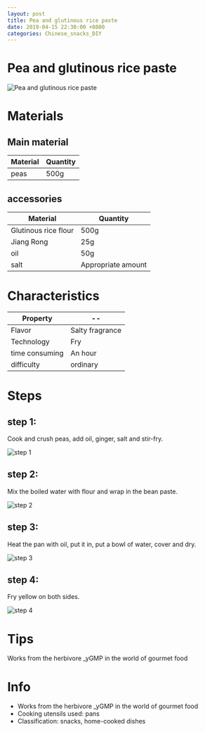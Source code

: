```yaml
---
layout: post
title: Pea and glutinous rice paste
date: 2019-04-15 22:30:00 +0800
categories: Chinese_snacks_DIY
---
```


# Pea and glutinous rice paste

![Pea and glutinous rice paste]({{site.baseurl}}/img/449898/449898.jpg)

# Materials


## Main material

Material|Quantity
--|--
peas|500g

## accessories

Material|Quantity
--|--
Glutinous rice flour|500g
Jiang Rong|25g
oil|50g
salt|Appropriate amount

# Characteristics

Property|--
--|--
Flavor|Salty fragrance
Technology|Fry
time consuming|An hour
difficulty|ordinary

# Steps

## step 1:

Cook and crush peas, add oil, ginger, salt and stir-fry.

![step 1]({{site.baseurl}}/img/449898/1.jpg)

## step 2:

Mix the boiled water with flour and wrap in the bean paste.

![step 2]({{site.baseurl}}/img/449898/2.jpg)

## step 3:

Heat the pan with oil, put it in, put a bowl of water, cover and dry.

![step 3]({{site.baseurl}}/img/449898/3.jpg)

## step 4:

Fry yellow on both sides.

![step 4]({{site.baseurl}}/img/449898/4.jpg)

# Tips

Works from the herbivore _yGMP in the world of gourmet food

# Info

- Works from the herbivore _yGMP in the world of gourmet food
- Cooking utensils used: pans
- Classification: snacks, home-cooked dishes